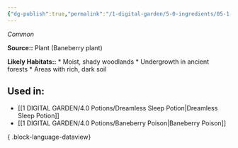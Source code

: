 ```yaml
---
{"dg-publish":true,"permalink":"/1-digital-garden/5-0-ingredients/05-1-plants/cluster-of-baneberries/","tags":["ingredient","common"]}
---
```


*Common*

**Source::** Plant (Baneberry plant)

**Likely Habitats::** * Moist, shady woodlands * Undergrowth in ancient forests * Areas with rich, dark soil

## Used in:

- [[1 DIGITAL GARDEN/4.0 Potions/Dreamless Sleep Potion\|Dreamless Sleep Potion]]
- [[1 DIGITAL GARDEN/4.0 Potions/Baneberry Poison\|Baneberry Poison]]

{ .block-language-dataview}

